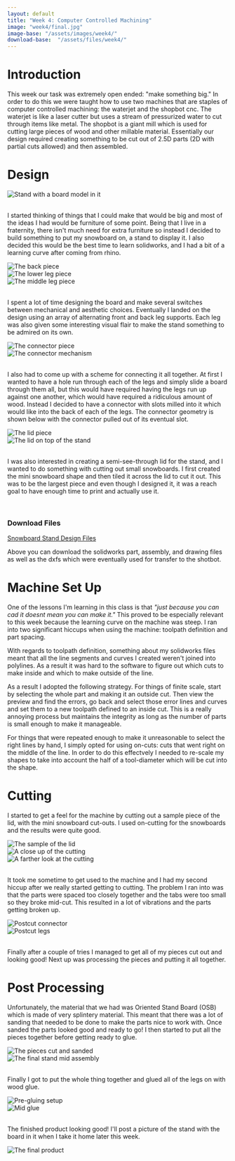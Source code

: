```yaml
---
layout: default
title: "Week 4: Computer Controlled Machining" 
image: "week4/final.jpg"
image-base: "/assets/images/week4/"
download-base:  "/assets/files/week4/"
---
```


Introduction
============

This week our task was extremely open ended: "make something big." In order to do this we were taught how to use two machines that are staples of computer controlled machining: the waterjet and the shopbot cnc. The waterjet is like a laser cutter but uses a stream of pressurized water to cut through items like metal. The shopbot is a giant mill which is used for cutting large pieces of wood and other millable material. Essentially our design required creating something to be cut out of 2.5D parts (2D with partial cuts allowed) and then assembled.

Design
======

<div class="row">
  <div class="col-md-12"><img class="img-responsive" src="{{ site.baseurl }}{{ page.image-base }}board_in.png" alt="Stand with a board model in it" /></div>
</div>
<br />

I started thinking of things that I could make that would be big and most of the ideas I had would be furniture of some point. Being that I live in a fraternity, there isn't much need for extra furniture so instead I decided to build something to put my snowboard on, a stand to display it. I also decided this would be the best time to learn solidworks, and I had a bit of a learning curve after coming from rhino.

<div class="row">
  <div class="col-md-2"><img class="img-responsive" src="{{ site.baseurl }}{{ page.image-base }}back.png" alt="The back piece" /></div>
  <div class="col-md-5"><img class="img-responsive" src="{{ site.baseurl }}{{ page.image-base }}foot_mid.png" alt="The lower leg piece" /></div>
  <div class="col-md-5"><img class="img-responsive" src="{{ site.baseurl }}{{ page.image-base }}foot_low.png" alt="The middle leg piece" /></div>
</div>
<br />

I spent a lot of time designing the board and make several switches between mechanical and aesthetic choices. Eventually I landed on the design using an array of alternating front and back leg supports. Each leg was also given some interesting visual flair to make the stand something to be admired on its own.

<div class="row">
  <div class="col-md-8"><img class="img-responsive" src="{{ site.baseurl }}{{ page.image-base }}connector.png" alt="The connector piece" /></div>
  <div class="col-md-4"><img class="img-responsive" src="{{ site.baseurl }}{{ page.image-base }}connector_mechanism.png" alt="The connector mechanism" /></div>
</div>
<br />

I also had to come up with a scheme for connecting it all together. At first I wanted to have a hole run through each of the legs and simply slide a board through them all, but this would have required having the legs run up against one another, which would have required a ridiculous amount of wood. Instead I decided to have a connector with slots milled into it which would like into the back of each of the legs. The connector geometry is shown below with the connector pulled out of its eventual slot.

<div class="row">
  <div class="col-md-7"><img class="img-responsive" src="{{ site.baseurl }}{{ page.image-base }}lid.png" alt="The lid piece" /></div>
  <div class="col-md-5"><img class="img-responsive" src="{{ site.baseurl }}{{ page.image-base }}assembly.png" alt="The lid on top of the stand" /></div>
</div>
<br />

I was also interested in creating a semi-see-through lid for the stand, and I wanted to do something with cutting out small snowboards. I first created the mini snowboard shape and then tiled it across the lid to cut it out. This was to be the largest piece and even though I designed it, it was a reach goal to have enough time to print and actually use it.

<br />
<div class="row">
  <div class="col-md-6 col-md-offset-3">
    <div class="panel panel-primary">
      <div class="panel-heading">
        <h3 class="panel-title">Download Files</h3>
      </div>
      <div class="panel-body"><a href="{{ site.baseurl }}{{ page.download-base }}snowboard.zip">Snowboard Stand Design Files</a></div>
    </div>
  </div>
</div>

Above you can download the solidworks part, assembly, and drawing files as well as the dxfs which were eventually used for transfer to the shotbot.

Machine Set Up
==============

One of the lessons I'm learning in this class is that *"just because you can cad it doesnt mean you can make it."* This proved to be especially relevant to this week because the learning curve on the machine was steep. I ran into two significant hiccups when using the machine: toolpath definition and part spacing. 

With regards to toolpath definition, something about my solidworks files meant that all the line segments and curves I created weren't joined into polylines. As a result it was hard to the software to figure out which cuts to make inside and which to make outside of the line. 

As a result I adopted the following strategy. For things of finite scale, start by selecting the whole part and making it an outside cut. Then view the preview and find the errors, go back and select those error lines and curves and set them to a new toolpath defined to an inside cut. This is a really annoying process but maintains the integrity as long as the number of parts is small enough to make it manageable.

For things that were repeated enough to make it unreasonable to select the right lines by hand, I simply opted for using on-cuts: cuts that went right on the middle of the line. In order to do this effectvely I needed to re-scale my shapes to take into account the half of a tool-diameter which will be cut into the shape. 

Cutting
=======

I started to get a feel for the machine by cutting out a sample piece of the lid, with the mini snowboard cut-outs. I used on-cutting for the snowboards and the results were quite good.

<div class="row">
  <div class="col-md-4"><img class="img-responsive" src="{{ site.baseurl }}{{ page.image-base }}lidsample.jpg" alt="The sample of the lid" /></div>
  <div class="col-md-4"><img class="img-responsive" src="{{ site.baseurl }}{{ page.image-base }}midcut_close.jpg" alt="A close up of the cutting" /></div>
  <div class="col-md-4"><img class="img-responsive" src="{{ site.baseurl }}{{ page.image-base }}midcut_far.jpg" alt="A farther look at the cutting" /></div>
</div>
<br />

It took me sometime to get used to the machine and I had my second hiccup after we really started getting to cutting. The problem I ran into was that the parts were spaced too closely together and the tabs were too small so they broke mid-cut. This resulted in a lot of vibrations and the parts getting broken up.

<div class="row">
  <div class="col-md-5"><img class="img-responsive" src="{{ site.baseurl }}{{ page.image-base }}postcut_connector.jpg" alt="Postcut connector" /></div>
  <div class="col-md-7"><img class="img-responsive" src="{{ site.baseurl }}{{ page.image-base }}postcut_legs.jpg" alt="Postcut legs" /></div>
</div>
<br />

Finally after a couple of tries I managed to get all of my pieces cut out and looking good! Next up was processing the pieces and putting it all together. 

Post Processing
===============

Unfortunately, the material that we had was Oriented Stand Board (OSB) which is made of very splintery material. This meant that there was a lot of sanding that needed to be done to make the parts nice to work with. Once sanded the parts looked good and ready to go! I then started to put all the pieces together before getting ready to glue.

<div class="row">
  <div class="col-md-6"><img class="img-responsive" src="{{ site.baseurl }}{{ page.image-base }}cutpieces.jpg" alt="The pieces cut and sanded" /></div>
  <div class="col-md-6"><img class="img-responsive" src="{{ site.baseurl }}{{ page.image-base }}midassembly.jpg" alt="The final stand mid assembly" /></div>
</div>
<br />

Finally I got to put the whole thing together and glued all of the legs on with wood glue.

<div class="row">
  <div class="col-md-6"><img class="img-responsive" src="{{ site.baseurl }}{{ page.image-base }}preglue.jpg" alt="Pre-gluing setup" /></div>
  <div class="col-md-6"><img class="img-responsive" src="{{ site.baseurl }}{{ page.image-base }}gluing.jpg" alt="Mid glue" /></div>
</div>
<br />

The finished product looking good! I'll post a picture of the stand with the board in it when I take it home later this week.

<div class="row">
  <div class="col-md-12"><img class="img-responsive" src="{{ site.baseurl }}{{ page.image-base }}final.jpg" alt="The final product" /></div>
</div>
<br />

